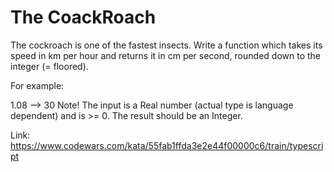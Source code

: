 # The CoackRoach

The cockroach is one of the fastest insects. Write a function which takes its speed in km per hour and returns it in cm per second, rounded down to the integer (= floored).

For example:

1.08 --> 30
Note! The input is a Real number (actual type is language dependent) and is >= 0. The result should be an Integer.

Link: https://www.codewars.com/kata/55fab1ffda3e2e44f00000c6/train/typescript
